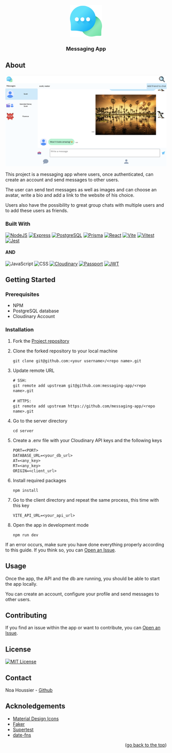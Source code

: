 <a id="top"></a>

<div align="center">
    <a href="https://github.com/NestorNebula/messaging-app">
        <img src="./client/public/icons/icon.png" alt="Project Logo" width="100" height="100" />
    </a>
    
<h3>Messaging App</h3>
</div>

## About

![App Screenshot](./client/public/images/messaging-app.png)

This project is a messaging app where users, once authenticated, can create an account and send messages to other users.

The user can send text messages as well as images and can choose an avatar, write a bio and add a link to the website of his choice.

Users also have the possibility to great group chats with multiple users and to add these users as friends.

### Built With

[![NodeJS](https://skillicons.dev/icons?i=nodejs&theme=light)](https://nodejs.org/)
[![Express](https://skillicons.dev/icons?i=express&theme=light)](https://expressjs.com/)
[![PostgreSQL](https://skillicons.dev/icons?i=postgresql&theme=light)](https://www.postgresql.org/)
[![Prisma](https://skillicons.dev/icons?i=prisma)](https://www.prisma.io/)
[![React](https://skillicons.dev/icons?i=react&theme=light)](https://react.dev/)
[![Vite](https://skillicons.dev/icons?i=vite&theme=light)](https://vite.dev/)
[![Vitest](https://skillicons.dev/icons?i=vitest&theme=light)](https://vitest.dev/)
[![Jest](https://skillicons.dev/icons?i=jest)](https://jestjs.io/)

#### AND

![JavaScript](https://shields.io/badge/JavaScript-F7DF1E?logo=JavaScript&logoColor=white&style=for-the-badge)
![CSS](https://img.shields.io/badge/CSS-1572B6?style=for-the-badge&logo=css3&logoColor=white)
[![Cloudinary](https://img.shields.io/badge/Cloudinary-3448C5?style=for-the-badge&logo=Cloudinary&logoColor=white)](https://cloudinary.com/)
[![Passport](https://img.shields.io/badge/-Passport-34E27A?style=for-the-badge&logo=passport&logoColor=white)](https://www.passportjs.org/)
[![JWT](https://img.shields.io/badge/-JWT-000?style=for-the-badge&logo=JSON-Web-Tokens&logoColor=white)](https://jwt.io/)

## Getting Started

### Prerequisites

- NPM
- PostgreSQL database
- Cloudinary Account

### Installation

1. Fork the [Project repository](https://github.com/NestorNebula/messaging-app)
2. Clone the forked repository to your local machine
   ```
   git clone git@github.com:<your username>/<repo name>.git
   ```
3. Update remote URL

   ```
   # SSH:
   git remote add upstream git@github.com:messaging-app/<repo name>.git

   # HTTPS:
   git remote add upstream https://github.com/messaging-app/<repo name>.git
   ```

4. Go to the server directory
   ```
   cd server
   ```
5. Create a .env file with your Cloudinary API keys and the following keys

   ```
   PORT=<PORT>
   DATABASE_URL=<your_db_url>
   AT=<any_key>
   RT=<any_key>
   ORIGIN=<client_url>
   ```

6. Install required packages
   ```
   npm install
   ```
7. Go to the client directory and repeat the same process, this time with this key
   ```
   VITE_API_URL=<your_api_url>
   ```
8. Open the app in development mode
   ```
   npm run dev
   ```

If an error occurs, make sure you have done everything properly according to this guide. If you think so, you can <a href="https://github.com/NestorNebula/messaging-app/issues">Open an Issue</a>.

## Usage

Once the app, the API and the db are running, you should be able to start the app locally.

You can create an account, configure your profile and send messages to other users.

## Contributing

If you find an issue within the app or want to contribute, you can <a href="https://github.com/NestorNebula/messaging-app/issues">Open an Issue</a>.

## License

[![MIT License](https://img.shields.io/badge/License-MIT-darkcyan.svg?style=for-the-badge)](https://github.com/NestorNebula/messaging-app/blob/main/LICENSE)

## Contact

Noa Houssier - [Github](https://github.com/NestorNebula)

## Acknoledgements

- [Material Design Icons](https://pictogrammers.com/library/mdi/)
- [Faker](https://fakerjs.dev/)
- [Supertest](https://github.com/ladjs/supertest)
- [date-fns](https://date-fns.org/)

<p align='right'>(<a href='#top'>go back to the top</a>)</p>
